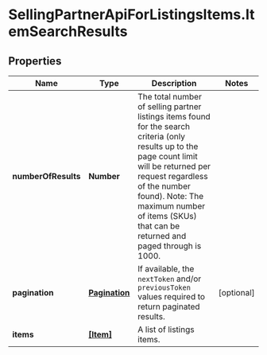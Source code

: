 # SellingPartnerApiForListingsItems.ItemSearchResults

## Properties
Name | Type | Description | Notes
------------ | ------------- | ------------- | -------------
**numberOfResults** | **Number** | The total number of selling partner listings items found for the search criteria (only results up to the page count limit will be returned per request regardless of the number found).  Note: The maximum number of items (SKUs) that can be returned and paged through is 1000. | 
**pagination** | [**Pagination**](Pagination.md) | If available, the `nextToken` and/or `previousToken` values required to return paginated results. | [optional] 
**items** | [**[Item]**](Item.md) | A list of listings items. | 


